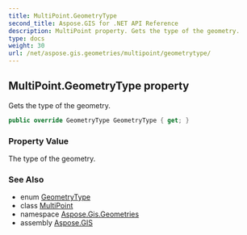 ```yaml
---
title: MultiPoint.GeometryType
second_title: Aspose.GIS for .NET API Reference
description: MultiPoint property. Gets the type of the geometry.
type: docs
weight: 30
url: /net/aspose.gis.geometries/multipoint/geometrytype/
---
```

## MultiPoint.GeometryType property

Gets the type of the geometry.

```csharp
public override GeometryType GeometryType { get; }
```

### Property Value

The type of the geometry.

### See Also

* enum [GeometryType](../../geometrytype/)
* class [MultiPoint](../)
* namespace [Aspose.Gis.Geometries](../../multipoint/)
* assembly [Aspose.GIS](../../../)


